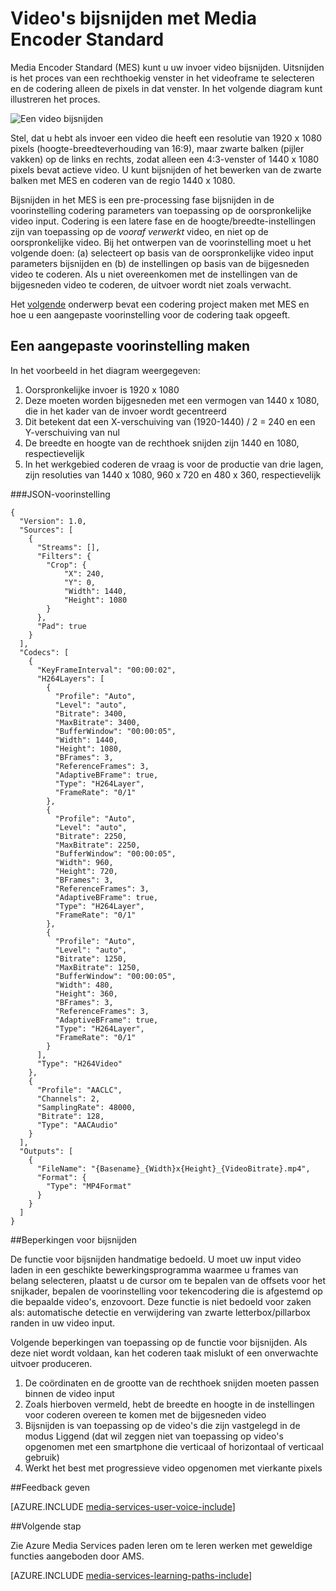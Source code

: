<properties
    pageTitle="Het bijsnijden van video | Microsoft Azure"
    description="In dit artikel ziet u hoe video's met Media Encoder Standard bijsnijden."
    services="media-services"
    documentationCenter=""
    authors="anilmur"
    manager="erikre"
    editor=""/>

<tags
    ms.service="media-services"
    ms.workload="media"
    ms.tgt_pltfrm="na"
    ms.devlang="dotnet"
    ms.topic="article"
    ms.date="09/26/2016"  
    ms.author="anilmur;juliako;"/>

# <a name="crop-videos-with-media-encoder-standard"></a>Video's bijsnijden met Media Encoder Standard

Media Encoder Standard (MES) kunt u uw invoer video bijsnijden. Uitsnijden is het proces van een rechthoekig venster in het videoframe te selecteren en de codering alleen de pixels in dat venster. In het volgende diagram kunt illustreren het proces.

![Een video bijsnijden](./media/media-services-crop-video/media-services-crop-video01.png)

Stel, dat u hebt als invoer een video die heeft een resolutie van 1920 x 1080 pixels (hoogte-breedteverhouding van 16:9), maar zwarte balken (pijler vakken) op de links en rechts, zodat alleen een 4:3-venster of 1440 x 1080 pixels bevat actieve video. U kunt bijsnijden of het bewerken van de zwarte balken met MES en coderen van de regio 1440 x 1080.

Bijsnijden in het MES is een pre-processing fase bijsnijden in de voorinstelling codering parameters van toepassing op de oorspronkelijke video input. Codering is een latere fase en de hoogte/breedte-instellingen zijn van toepassing op de *vooraf verwerkt* video, en niet op de oorspronkelijke video. Bij het ontwerpen van de voorinstelling moet u het volgende doen: (a) selecteert op basis van de oorspronkelijke video input parameters bijsnijden en (b) de instellingen op basis van de bijgesneden video te coderen. Als u niet overeenkomen met de instellingen van de bijgesneden video te coderen, de uitvoer wordt niet zoals verwacht.

Het [volgende](media-services-advanced-encoding-with-mes.md#encoding_with_dotnet) onderwerp bevat een codering project maken met MES en hoe u een aangepaste voorinstelling voor de codering taak opgeeft. 

## <a name="creating-a-custom-preset"></a>Een aangepaste voorinstelling maken

In het voorbeeld in het diagram weergegeven:

1. Oorspronkelijke invoer is 1920 x 1080
1. Deze moeten worden bijgesneden met een vermogen van 1440 x 1080, die in het kader van de invoer wordt gecentreerd
1. Dit betekent dat een X-verschuiving van (1920-1440) / 2 = 240 en een Y-verschuiving van nul
1. De breedte en hoogte van de rechthoek snijden zijn 1440 en 1080, respectievelijk
1. In het werkgebied coderen de vraag is voor de productie van drie lagen, zijn resoluties van 1440 x 1080, 960 x 720 en 480 x 360, respectievelijk

###<a name="json-preset"></a>JSON-voorinstelling


    {
      "Version": 1.0,
      "Sources": [
        {
          "Streams": [],
          "Filters": {
            "Crop": {
                "X": 240,
                "Y": 0,
                "Width": 1440,
                "Height": 1080
            }
          },
          "Pad": true
        }
      ],
      "Codecs": [
        {
          "KeyFrameInterval": "00:00:02",
          "H264Layers": [
            {
              "Profile": "Auto",
              "Level": "auto",
              "Bitrate": 3400,
              "MaxBitrate": 3400,
              "BufferWindow": "00:00:05",
              "Width": 1440,
              "Height": 1080,
              "BFrames": 3,
              "ReferenceFrames": 3,
              "AdaptiveBFrame": true,
              "Type": "H264Layer",
              "FrameRate": "0/1"
            },
            {
              "Profile": "Auto",
              "Level": "auto",
              "Bitrate": 2250,
              "MaxBitrate": 2250,
              "BufferWindow": "00:00:05",
              "Width": 960,
              "Height": 720,
              "BFrames": 3,
              "ReferenceFrames": 3,
              "AdaptiveBFrame": true,
              "Type": "H264Layer",
              "FrameRate": "0/1"
            },
            {
              "Profile": "Auto",
              "Level": "auto",
              "Bitrate": 1250,
              "MaxBitrate": 1250,
              "BufferWindow": "00:00:05",
              "Width": 480,
              "Height": 360,
              "BFrames": 3,
              "ReferenceFrames": 3,
              "AdaptiveBFrame": true,
              "Type": "H264Layer",
              "FrameRate": "0/1"
            }
          ],
          "Type": "H264Video"
        },
        {
          "Profile": "AACLC",
          "Channels": 2,
          "SamplingRate": 48000,
          "Bitrate": 128,
          "Type": "AACAudio"
        }
      ],
      "Outputs": [
        {
          "FileName": "{Basename}_{Width}x{Height}_{VideoBitrate}.mp4",
          "Format": {
            "Type": "MP4Format"
          }
        }
      ]
    }


##<a name="restrictions-on-cropping"></a>Beperkingen voor bijsnijden

De functie voor bijsnijden handmatige bedoeld. U moet uw input video laden in een geschikte bewerkingsprogramma waarmee u frames van belang selecteren, plaatst u de cursor om te bepalen van de offsets voor het snijkader, bepalen de voorinstelling voor tekencodering die is afgestemd op die bepaalde video's, enzovoort. Deze functie is niet bedoeld voor zaken als: automatische detectie en verwijdering van zwarte letterbox/pillarbox randen in uw video input.

Volgende beperkingen van toepassing op de functie voor bijsnijden. Als deze niet wordt voldaan, kan het coderen taak mislukt of een onverwachte uitvoer produceren.

1. De coördinaten en de grootte van de rechthoek snijden moeten passen binnen de video input
1. Zoals hierboven vermeld, hebt de breedte en hoogte in de instellingen voor coderen overeen te komen met de bijgesneden video
1. Bijsnijden is van toepassing op de video's die zijn vastgelegd in de modus Liggend (dat wil zeggen niet van toepassing op video's opgenomen met een smartphone die verticaal of horizontaal of verticaal gebruik)
1. Werkt het best met progressieve video opgenomen met vierkante pixels

##<a name="provide-feedback"></a>Feedback geven

[AZURE.INCLUDE [media-services-user-voice-include](../../includes/media-services-user-voice-include.md)]

##<a name="next-step"></a>Volgende stap
 
Zie Azure Media Services paden leren om te leren werken met geweldige functies aangeboden door AMS.  

[AZURE.INCLUDE [media-services-learning-paths-include](../../includes/media-services-learning-paths-include.md)]
